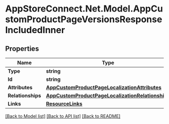 # AppStoreConnect.Net.Model.AppCustomProductPageVersionsResponseIncludedInner

## Properties

Name | Type | Description | Notes
------------ | ------------- | ------------- | -------------
**Type** | **string** |  | 
**Id** | **string** |  | 
**Attributes** | [**AppCustomProductPageLocalizationAttributes**](AppCustomProductPageLocalizationAttributes.md) |  | [optional] 
**Relationships** | [**AppCustomProductPageLocalizationRelationships**](AppCustomProductPageLocalizationRelationships.md) |  | [optional] 
**Links** | [**ResourceLinks**](ResourceLinks.md) |  | 

[[Back to Model list]](../README.md#documentation-for-models) [[Back to API list]](../README.md#documentation-for-api-endpoints) [[Back to README]](../README.md)


